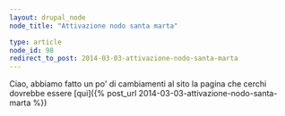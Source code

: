 ```yaml
---
layout: drupal_node
node_title: "Attivazione nodo santa marta"

type: article
node_id: 98
redirect_to_post: 2014-03-03-attivazione-nodo-santa-marta
---
```


Ciao, abbiamo fatto un po' di cambiamenti al sito
la pagina che cerchi dovrebbe essere [qui]({% post_url 2014-03-03-attivazione-nodo-santa-marta %})
